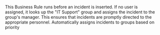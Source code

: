 This Business Rule runs before an incident is inserted.
If no user is assigned, it looks up the "IT Support" group and assigns the incident to the group's manager.
This ensures that incidents are promptly directed to the appropriate personnel.
Automatically assigns incidents to groups based on priority
